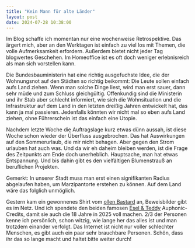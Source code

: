 ```yaml
---
title: "Kein Mann für alte Länder"
layout: post
date: 2024-07-28 10:38:00
---
```


Im Blog schaffe ich momentan nur eine wochenweise Retrospektive. Das ärgert mich, aber an den Werktagen ist einfach zu viel los mit Themen, die volle Aufmerksamkeit erfordern. Außerdem bietet nicht jeder Tag blogwertes Geschehen. Im Homeoffice ist es oft doch weniger erlebnisreich als man sich vorstellen kann.

Die Bundesbauministerin hat eine richtig ausgefuchste Idee, die der Wohnungsnot auf den Städten so richtig beikommt: Die Leute sollen einfach aufs Land ziehen. Wenn man solche Dinge liest, wird man erst sauer, dann sehr müde und zum Schluss gleichgültig. Offenkundig sind die Ministerin und ihr Stab aber schlecht informiert, wie sich die Wohnsituation und die Infrastruktur auf dem Land in den letzten dreißig Jahren entwickelt hat, das kann ja mal passieren. Jedenfalls könnten wir nicht mal so eben aufs Land ziehen, ohne Führerschein ist das einfach eine Utopie.

Nachdem letzte Woche die Auftragslage kurz etwas dünn aussah, ist diese Woche schon wieder der Überfluss ausgebrochen. Das hat Auswirkungen auf den Sommerurlaub, die mir nicht behagen. Aber gegen den Strom urlauben hat auch was. Und da wir eh daheim bleiben werden, ist die Frage des Zeitpunkts am Ende doch unerheblich. Hauptsache, man hat etwas Entspannung. Und bis dahin gibt es den vielfältigen Blumenstrauß an beruflichen Projekten.

Gemerkt: In unserer Stadt muss man erst einen signifikanten Radius abgelaufen haben, um Marzipantorte erstehen zu können. Auf dem Land wäre das folglich unmöglich.

Gestern kam ein gewonnenes Shirt vom [ollen Bastard](https://radiobastard.fm) an, Beweisbilder gibt es im Netz. Und ich spendete den beiden famosen [Esel & Teddy](https://esel-und-teddy.de) Auphonic-Credits, damit sie auch die 18 Jahre in 2025 voll machen. 2/3 der Personen kenne ich persönlich, schon witzig, wie lange her das alles ist und man trotzdem einander verfolgt. Das Internet ist nicht nur voller schlechter Menschen, es gibt auch ein paar sehr brauchbare Personen. Schön, dass ihr das so lange macht und haltet bitte weiter durch!